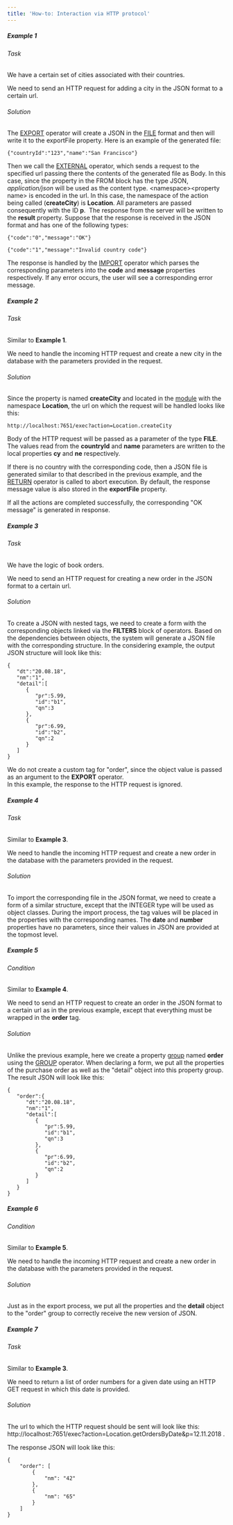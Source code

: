 ```yaml
---
title: 'How-to: Interaction via HTTP protocol'
---
```


##### Example 1

###### Task

We have a certain set of cities associated with their countries.


We need to send an HTTP request for adding a city in the JSON format to a certain url.

###### Solution


The [EXPORT](Data_export_EXPORT.md) operator will create a JSON in the [FILE](Built-in_classes.md) format and then will write it to the exportFile property. Here is an example of the generated file: 

    {"countryId":"123","name":"San Francisco"}

Then we call the [EXTERNAL](Access_to_an_external_system_EXTERNAL.md) operator, which sends a request to the specified url passing there the contents of the generated file as Body. In this case, since the property in the FROM block has the type JSON, *application/json* will be used as the content type. <namespace\><property name\> is encoded in the url. In this case, the namespace of the action being called (**createCity**) is **Location**. All parameters are passed consequently with the ID **p**.  The response from the server will be written to the **result** property. Suppose that the response is received in the JSON format and has one of the following types:

    {"code":"0","message":"OK"}

    {"code":"1","message":"Invalid country code"}

The response is handled by the [IMPORT](Data_import_IMPORT.md) operator which parses the corresponding parameters into the **code** and **message** properties respectively. If any error occurs, the user will see a corresponding error message.

##### Example 2

###### Task

Similar to **Example 1**. 

We need to handle the incoming HTTP request and create a new city in the database with the parameters provided in the request.

###### Solution


Since the property is named **createCity** and located in the [module](Modules.md) with the namespace **Location**, the url on which the request will be handled looks like this:

    http://localhost:7651/exec?action=Location.createCity

Body of the HTTP request will be passed as a parameter of the type **FILE**. The values read from the **countryId** and **name** parameters are written to the local properties **cy** and **ne** respectively.

If there is no country with the corresponding code, then a JSON file is generated similar to that described in the previous example, and the [RETURN](Exit_RETURN.md) operator is called to abort execution. By default, the response message value is also stored in the **exportFile** property.

If all the actions are completed successfully, the corresponding "OK message" is generated in response.

##### Example 3

###### Task

We have the logic of book orders.


We need to send an HTTP request for creating a new order in the JSON format to a certain url.

###### Solution


To create a JSON with nested tags, we need to create a form with the corresponding objects linked via the **FILTERS** block of operators. Based on the dependencies between objects, the system will generate a JSON file with the corresponding structure. In the considering example, the output JSON structure will look like this:

    {
       "dt":"20.08.18",
       "nm":"1",
       "detail":[
          {
             "pr":5.99,
             "id":"b1",
             "qn":3
          },
          {
             "pr":6.99,
             "id":"b2",
             "qn":2
          }
       ]
    }

We do not create a custom tag for "order", since the object value is passed as an argument to the **EXPORT** operator.  
In this example, the response to the HTTP request is ignored.

##### Example 4

###### Task

Similar to **Example 3**. 

We need to handle the incoming HTTP request and create a new order in the database with the parameters provided in the request.

###### Solution


To import the corresponding file in the JSON format, we need to create a form of a similar structure, except that the INTEGER type will be used as object classes. During the import process, the tag values will be placed in the properties with the corresponding names. The **date** and **number** properties have no parameters, since their values in JSON are provided at the topmost level.

##### Example 5

###### Condition

Similar to **Example 4**. 

We need to send an HTTP request to create an order in the JSON format to a certain url as in the previous example, except that everything must be wrapped in the **order** tag.

###### Solution


  

Unlike the previous example, here we create a property [group](Groups_of_properties_and_actions.md) named **order** using the [GROUP](GROUP_operator.md) operator. When declaring a form, we put all the properties of the purchase order as well as the "detail" object into this property group. The result JSON will look like this:

    {
       "order":{
          "dt":"20.08.18",
          "nm":"1",
          "detail":[
             {
                "pr":5.99,
                "id":"b1",
                "qn":3
             },
             {
                "pr":6.99,
                "id":"b2",
                "qn":2
             }
          ]
       }
    }

##### Example 6

###### Condition

Similar to **Example 5**. 

We need to handle the incoming HTTP request and create a new order in the database with the parameters provided in the request.

###### Solution


Just as in the export process, we put all the properties and the **detail** object to the "order" group to correctly receive the new version of JSON.

##### Example 7

###### Task

Similar to **Example 3**. 

We need to return a list of order numbers for a given date using an HTTP GET request in which this date is provided.

###### Solution


The url to which the HTTP request should be sent will look like this:   http://localhost:7651/exec?action=Location.getOrdersByDate&p=12.11.2018 .

The response JSON will look like this:

  

    {
        "order": [
            {
                "nm": "42"
            },
            {
                "nm": "65"
            }
        ]
    }

